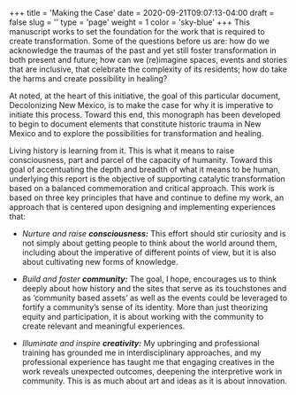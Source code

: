 +++
title = 'Making the Case'
date = 2020-09-21T09:07:13-04:00
draft = false
slug = ''
type = 'page'
weight = 1
color = 'sky-blue'
+++
This manuscript works to set the foundation for the work that is required to create transformation.<!--more--> Some of the questions before us are: how do we acknowledge the traumas of the past and yet still foster transformation in both present and future; how can we (re)imagine spaces, events and stories that are inclusive, that celebrate the complexity of its residents; how do take the harms and create possibility in healing? 

At noted, at the heart of this initiative, the goal of this particular document, Decolonizing New Mexico, is to make the case for why it is imperative to initiate this process. Toward this end, this monograph has been developed to begin to document elements that constitute historic trauma in New Mexico and to explore the possibilities for transformation and healing. 

Living history is learning from it. This is what it means to raise consciousness, part and parcel of the capacity of humanity. Toward this goal of accentuating the depth and breadth of what it means to be human, underlying this report is the objective of supporting catalytic transformation based on a balanced commemoration and critical approach. This work is based on three key principles that have and continue to define my work, an approach that is centered upon designing and implementing experiences that: 

- _Nurture and raise **consciousness:**_ This effort should stir curiosity and is not simply about getting people to think about the world around them, including about the imperative of different points of view, but it is also about cultivating new forms of knowledge.

- _Build and foster **community:**_ The goal, I hope, encourages us to think deeply about how history and the sites that serve as its touchstones and as ‘community based assets’ as well as the events could be leveraged to fortify a community’s sense of its identity. More than just theorizing equity and participation, it is about working with the community to create relevant and meaningful experiences.

- _Illuminate and inspire **creativity:**_ My upbringing and professional training has grounded me in interdisciplinary approaches, and my professional experience has taught me that engaging creatives in the work reveals unexpected outcomes, deepening the interpretive work in community. This is as much about art and ideas as it is about innovation.
